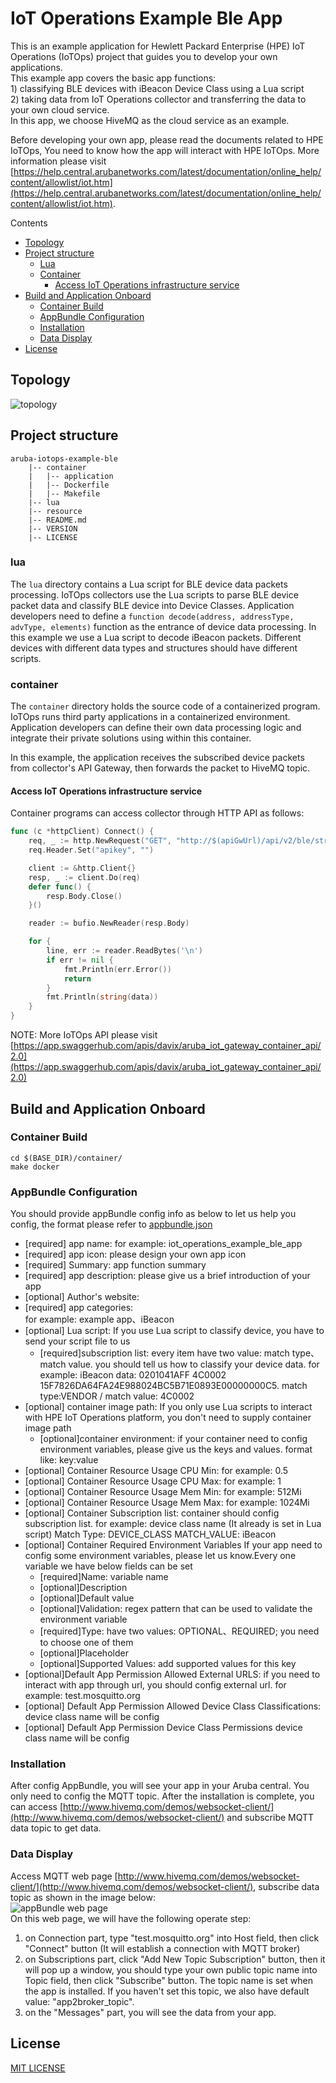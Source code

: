# IoT Operations Example Ble App

This is an example application for Hewlett Packard Enterprise (HPE) IoT Operations (IoTOps) project that guides you to develop your own applications.
<br> This example app covers the basic app functions: 
<br> 1) classifying BLE devices with iBeacon Device Class using a Lua script
<br> 2) taking data from IoT Operations collector and transferring the data to your own cloud service.
<br> In this app, we choose HiveMQ as the cloud service as an example.

Before developing your own app, please read the documents related to HPE IoTOps, You need to know how the app will interact with HPE IoTOps. More information please visit [https://help.central.arubanetworks.com/latest/documentation/online_help/content/allowlist/iot.htm](https://help.central.arubanetworks.com/latest/documentation/online_help/content/allowlist/iot.htm).

Contents
* [Topology](#topology)
* [Project structure](#project-structure)
  * [Lua](#lua)
  * [Container](#container)
    * [Access IoT Operations infrastructure service](#access-iot-operations-infrastructure-service)
* [Build and Application Onboard](#build-and-application-onboard)
  * [Container Build](#container-build)
  * [AppBundle Configuration](#appbundle-configuration)
  * [Installation](#installation)
  * [Data Display](#data-display)
* [License](#license)

## Topology
![topology](./resource/topology.jpg)

## Project structure
```
aruba-iotops-example-ble
    |-- container
    |   |-- application
    |   |-- Dockerfile
    |   |-- Makefile
    |-- lua
    |-- resource
    |-- README.md
    |-- VERSION
    |-- LICENSE
```

### lua
The `lua` directory contains a Lua script for BLE device data packets processing.
IoTOps collectors use the Lua scripts to parse BLE device packet data and classify BLE device into Device Classes.
Application developers need to define a `function decode(address, addressType, advType, elements)` function as the entrance of device data processing.
In this example we use a Lua script to decode iBeacon packets. Different devices with different data types and structures should have different scripts.

### container
The `container` directory holds the source code of a containerized program.
IoTOps runs third party applications in a containerized environment.
Application developers can define their own data processing logic and integrate their private solutions using within this container.

In this example, the application receives the subscribed device packets from collector's API Gateway, then forwards the packet to HiveMQ topic.

#### Access IoT Operations infrastructure service
Container programs can access collector through HTTP API as follows:
```go
func (c *httpClient) Connect() {
	req, _ := http.NewRequest("GET", "http://$(apiGwUrl)/api/v2/ble/stream/packets", nil)
	req.Header.Set("apikey", "")

	client := &http.Client{}
	resp, _ := client.Do(req)
	defer func() {
		resp.Body.Close()
	}()

	reader := bufio.NewReader(resp.Body)

	for {
		line, err := reader.ReadBytes('\n')
		if err != nil {
			fmt.Println(err.Error())
			return
		}
		fmt.Println(string(data))
	}
}
```

NOTE: More IoTOps API please visit [https://app.swaggerhub.com/apis/davix/aruba_iot_gateway_container_api/2.0](https://app.swaggerhub.com/apis/davix/aruba_iot_gateway_container_api/2.0)

## Build and Application Onboard
### Container Build
```
cd $(BASE_DIR)/container/
make docker
```

### AppBundle Configuration
You should provide appBundle config info as below to let us help you config, the format please refer to [appbundle.json](./appbundle/appbundle.json)
- [required] app name: 
  for example: iot_operations_example_ble_app
- [required] app icon: 
  please design your own app icon
- [required] Summary: 
  app function summary
- [required] app description: 
  please give us a brief introduction of your app
- [optional] Author's website: 
- [required] app categories:   
  for example: example app、iBeacon
- [optional] Lua script: 
  If you use Lua script to classify device, you have to send your script file to us
  - [required]subscription list:
    every item have two value: match type、match value. you should tell us how to classify your device data. 
    for example: iBeacon data: 0201041AFF 4C0002 15F7826DA64FA24E988024BC5B71E0893E00000000C5. match type:VENDOR / match value: 4C0002
- [optional] container image path: 
  If you only use Lua scripts to interact with HPE IoT Operations platform, you don't need to supply container image path 
  - [optional]container environment: 
    if your container need to config environment variables, please give us the keys and values. format like: key:value
- [optional] Container Resource Usage CPU Min: 
  for example: 0.5
- [optional] Container Resource Usage CPU Max: 
  for example: 1
- [optional] Container Resource Usage Mem Min: 
  for example: 512Mi
- [optional] Container Resource Usage Mem Max: 
  for example: 1024Mi
- [optional] Container Subscription list: 
  container should config subscription list. for example: device class name (It already is set in Lua script)
  Match Type: DEVICE_CLASS  MATCH_VALUE: iBeacon
- [optional] Container Required Environment Variables
  If your app need to config some environment variables, please let us know.Every one variable we have below fields can be set
    - [required]Name: variable name
    - [optional]Description 
    - [optional]Default value
    - [optional]Validation: regex pattern that can be used to validate the environment variable
    - [required]Type: have two values: OPTIONAL、REQUIRED; you need to choose one of them
    - [optional]Placeholder
    - [optional]Supported Values: add supported values for this key 
- [optional]Default App Permission Allowed External URLS: 
  if you need to interact with app through url, you should config external url.
  for example: test.mosquitto.org
- [optional] Default App Permission Allowed Device Class Classifications: 
  device class name will be config
- [optional] Default App Permission Device Class Permissions
  device class name will be config

### Installation
After config AppBundle, you will see your app in your Aruba central. You only need to config the MQTT topic.
After the installation is complete, you can access [http://www.hivemq.com/demos/websocket-client/](http://www.hivemq.com/demos/websocket-client/) and subscribe MQTT data topic to get data.

### Data Display
Access MQTT web page [http://www.hivemq.com/demos/websocket-client/](http://www.hivemq.com/demos/websocket-client/), subscribe data topic as shown in the image below:
<br>
![appBundle web page](./resource/mqttclient.jpg)
<br>
On this web page, we will have the following operate step:
1. on Connection part, type "test.mosquitto.org" into Host field, then click "Connect" button  (It will establish a connection with MQTT broker)
2. on Subscriptions part, click "Add New Topic Subscription" button, then it will pop up a window, you should type your own public topic name into Topic field, then click "Subscribe" button. The topic name is set when the app is installed. If you haven't set this topic, we also have default value: "app2broker_topic".
3. on the "Messages" part, you will see the data from your app.

## License
[MIT LICENSE](./LICENSE)